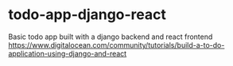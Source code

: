 # todo-app-django-react

Basic todo app built with a django backend and react frontend
https://www.digitalocean.com/community/tutorials/build-a-to-do-application-using-django-and-react
